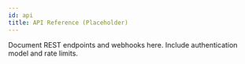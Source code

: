 ```yaml
---
id: api
title: API Reference (Placeholder)
---
```


Document REST endpoints and webhooks here. Include authentication model and rate limits.
